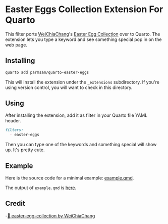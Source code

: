 # Easter Eggs Collection Extension For Quarto

This filter ports [WeiChiaChang](https://github.com/WeiChiaChang)'s [Easter Egg Collection](https://github.com/WeiChiaChang/easter-egg-collection/tree/master) over to Quarto. The extension lets you type a keyword and see something special pop in on the web page.

## Installing

```bash
quarto add parmsam/quarto-easter-eggs
```

This will install the extension under the `_extensions` subdirectory.
If you're using version control, you will want to check in this directory.

## Using

After installing the extension, add it as filter in your Quarto file YAML header.

``` markdown
filters:
  - easter-eggs
```

Then you can type one of the keywords and something special will show up. It's pretty cute.

## Example

Here is the source code for a minimal example: [example.qmd](example.qmd).

The output of `example.qmd` is [here](https://parmsam.github.io/quarto-easter-eggs/).

## Credit

-[🐰 easter-egg-collection by WeiChiaChang](https://github.com/WeiChiaChang/easter-egg-collection/tree/master?tab=readme-ov-file)